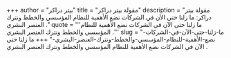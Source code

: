 +++
author = "بيتر دراكر"
title = "مقولة بيتر دراكر"
description = "مقولة بيتر دراكر: ما زلنا حتى الآن في الشركات نضع الأهمية للنظام المؤسسي والخطط ونترك العنصر البشري ."
quote = '''ما زلنا حتى الآن في الشركات نضع الأهمية للنظام المؤسسي والخطط ونترك العنصر البشري .''' 
slug = "ما-زلنا-حتى-الآن-في-الشركات-نضع-الأهمية-للنظام-المؤسسي-والخطط-ونترك-العنصر-البشري-"
+++
ما زلنا حتى الآن في الشركات نضع الأهمية للنظام المؤسسي والخطط ونترك العنصر البشري .
